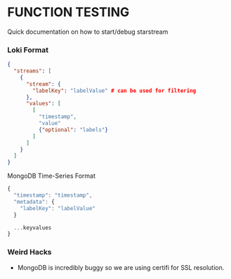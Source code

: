 # FUNCTION TESTING

Quick documentation on how to start/debug starstream 

### Loki Format
```json
{
  "streams": [
    {
      "stream": {
        "labelKey": "labelValue" # can be used for filtering
      },
      "values": [
        [
          "timestamp",
          "value"
          {"optional": "labels"}
        ]
      ]
    }
  ]
}
```

MongoDB Time-Series Format
```js
{
  "timestamp": "timestamp",
  "metadata": {
    "labelKey": "labelValue"
  }

  ...keyvalues
}
```

### Weird Hacks

- MongoDB is incredibly buggy so we are using certifi for SSL resolution.